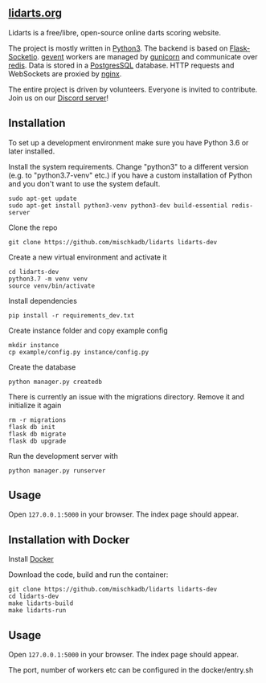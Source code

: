 [lidarts.org](https://lidarts.org)
----

Lidarts is a free/libre, open-source online darts scoring website.

The project is mostly written in [Python3](https://www.python.org). 
The backend is based on [Flask-Socketio](https://flask-socketio.readthedocs.io/en/latest/). 
[gevent](http://www.gevent.org/) workers are managed by [gunicorn](https://gunicorn.org/) 
and communicate over [redis](https://redis.io/). 
Data is stored in a [PostgresSQL](https://www.postgresql.org/) database.
HTTP requests and WebSockets are proxied by [nginx](https://www.nginx.com/).

The entire project is driven by volunteers. Everyone is invited to contribute. 
Join us on our [Discord server](https://discordapp.com/invite/devMXxf)!

Installation
----

To set up a development environment make sure you have Python 3.6 or later installed.

Install the system requirements. Change "python3" to a different version (e.g. to "python3.7-venv" etc.) if you have a custom installation of Python and you don't want to use the system default.
~~~
sudo apt-get update
sudo apt-get install python3-venv python3-dev build-essential redis-server
~~~

Clone the repo
~~~
git clone https://github.com/mischkadb/lidarts lidarts-dev
~~~

Create a new virtual environment and activate it
~~~
cd lidarts-dev
python3.7 -m venv venv
source venv/bin/activate
~~~

Install dependencies
~~~
pip install -r requirements_dev.txt
~~~

Create instance folder and copy example config
~~~
mkdir instance
cp example/config.py instance/config.py
~~~

Create the database
~~~
python manager.py createdb
~~~

There is currently an issue with the migrations directory.
Remove it and initialize it again
~~~
rm -r migrations
flask db init
flask db migrate
flask db upgrade
~~~

Run the development server with
~~~
python manager.py runserver
~~~

Usage
-----

Open `127.0.0.1:5000` in your browser. The index page should appear.


Installation with Docker
----

Install [Docker](https://docs.docker.com/get-docker/) 

Download the code, build and run the container:
~~~
git clone https://github.com/mischkadb/lidarts lidarts-dev
cd lidarts-dev
make lidarts-build
make lidarts-run
~~~

Usage
-----
Open `127.0.0.1:5000` in your browser. The index page should appear.

The port, number of workers etc can be configured in the docker/entry.sh
